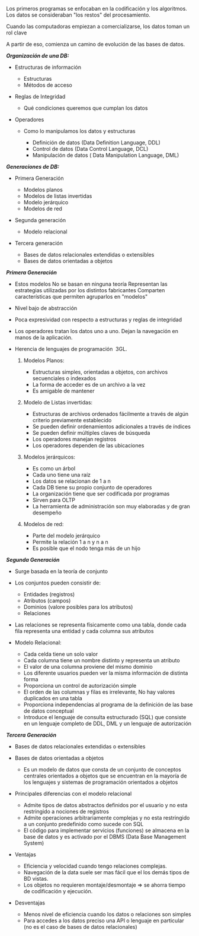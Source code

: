 Los primeros programas se enfocaban en la codificación y los algoritmos. Los datos se consideraban "los restos" del procesamiento.

Cuando las computadoras empiezan a comercializarse, los datos toman un rol clave

A partir de eso, comienza un camino de evolución de las bases de datos.

***Organización de una DB:***

- Estructuras de información

	- Estructuras
	- Métodos de acceso

- Reglas de Integridad

	- Qué condiciones queremos que cumplan los datos

- Operadores

	- Como lo manipulamos los datos y estructuras

		- Definición de datos (Data Definition Language, DDL)
		- Control de datos (Data Control Language, DCL)
		- Manipulación de datos ( Data Manipulation Language, DML)

***Generaciones de DB:***
- Primera Generación
	- Modelos planos
	- Modelos de listas invertidas
	- Modelo jerárquico
	- Modelos de red

- Segunda generación
	- Modelo relacional

- Tercera generación
	- Bases de datos relacionales extendidas o extensibles
	- Bases de datos orientadas a objetos

***Primera Generación***
- Estos modelos
		No se basan en ninguna teoría
		Representan las estrategias utilizadas por los distintos fabricantes
		Comparten características que permiten agruparlos en "modelos"
	
- Nivel bajo de abstracción
- Poca expresividad con respecto a estructuras y reglas de integridad
- Los operadores tratan los datos uno a uno. Dejan la navegación en manos de la aplicación.
- Herencia de lenguajes de programación  3GL.
	1. Modelos Planos:
		- Estructuras simples, orientadas a objetos, con archivos secuenciales o indexados
		- La forma de acceder es de un archivo a la vez
		- Es amigable de mantener
	
	2. Modelo de Listas invertidas:
		- Estructuras de archivos ordenados fácilmente a través de algún criterio previamente establecido
		- Se pueden definir ordenamientos adicionales a través de índices
		- Se pueden definir múltiples claves de búsqueda
		- Los operadores manejan registros
		- Los operadores dependen de las ubicaciones
	
	3. Modelos jerárquicos:
		- Es como un árbol
		- Cada uno tiene una raíz
		- Los datos se relacionan de 1 a n
		- Cada DB tiene su propio conjunto de operadores
		- La organización tiene que ser codificada por programas
		- Sirven para OLTP
		- La herramienta de administración son muy elaboradas y de gran desempeño
	
	4. Modelos de red:
		- Parte del modelo jerárquico
		- Permite la relación 1 a n y n a n
		- Es posible que el nodo tenga más de un hijo

***Segunda Generación***

- Surge basada en la teoría de conjunto
- Los conjuntos pueden consistir de:
	- Entidades (registros)
	- Atributos (campos)
	- Dominios (valore posibles para los atributos)
	- Relaciones

- Las relaciones se representa físicamente como una tabla, donde cada fila representa una entidad y cada columna sus atributos
- Modelo Relacional:
	- Cada celda tiene un solo valor
	- Cada columna tiene un nombre distinto y representa un atributo
	- El valor de una columna proviene del mismo dominio
	- Los diferente usuarios pueden ver la misma información de distinta forma
	- Proporciona un control de autorización simple
	- El orden de las columnas y filas es irrelevante, No hay valores duplicados en una tabla
	- Proporciona independencias al programa de la definición de las base de datos conceptual
	- Introduce el lenguaje de consulta estructurado (SQL) que consiste en un lenguaje completo de DDL, DML y un lenguaje de autorización

***Tercera Generación***
- Bases de datos relacionales extendidas o extensibles
- Bases de datos orientadas a objetos
	- Es un modelo de datos que consta de un conjunto de conceptos centrales orientados a objetos que se encuentran en la mayoría de los lenguajes y sistemas de programación orientados a objetos
	
- Principales diferencias con el modelo relacional
	- Admite tipos de datos abstractos definidos por el usuario y no esta restringido a nociones de registros
	- Admite operaciones arbitrariamente complejas y no esta restringido a un conjunto predefinido como sucede con SQL
	- El código para implementar servicios (funciones) se almacena en la base de datos y es activado por el DBMS (Data Base Management System)
	
- Ventajas 
	- Eficiencia y velocidad cuando tengo relaciones complejas.
	- Navegación de la data suele ser mas fácil que el los demás tipos de BD vistas.
	- Los objetos no requieren montaje/desmontaje => se ahorra tiempo de codificación y ejecución.

- Desventajas
	- Menos nivel de eficiencia cuando los datos o relaciones son simples
	- Para accedes a los datos preciso una API o lenguaje en particular (no es el caso de bases de datos relacionales)